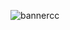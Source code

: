 ![bannercc](https://media.discordapp.net/attachments/985249005283975178/985249043359891476/unknown.png)

